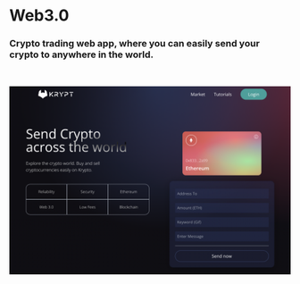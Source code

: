 # Web3.0
### Crypto trading web app, where you can easily send your crypto to anywhere in the world.
<br>

![web3.0-homepage](/client/images/web3.0-homepage.png)

